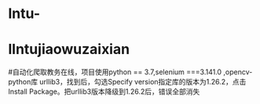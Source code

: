 # lntu-
# llntujiaowuzaixian
#自动化爬取教务在线，项目使用python == 3.7,selenium ===3.141.0 ,opencv-python库
urllib3，找到后，勾选Specify version指定库的版本为1.26.2，点击Install Package。把urllib3版本降级到1.26.2后，错误全部消失 
